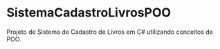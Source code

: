 # SistemaCadastroLivrosPOO
Projeto de Sistema de Cadastro de Livros em C# utilizando conceitos de POO.
